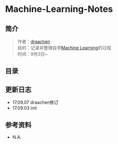 # Machine-Learning-Notes  

## 简介  

> 作者：[draachen](www.github.com/draachen)  
目的：记录并整理自学[Machine Learning](https://www.coursera.org/learn/machine-learning/home/welcome)的过程  
时间：9月3日~  

## 目录  

## 更新日志  

- 17.09.07 draachen修订  
- 17.09.03 init  

## 参考资料  

- N.A.  
